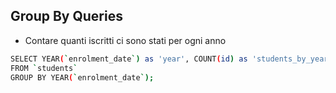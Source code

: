 ## Group By Queries

- Contare quanti iscritti ci sono stati per ogni anno

```sh
SELECT YEAR(`enrolment_date`) as 'year', COUNT(id) as 'students_by_year'
FROM `students`
GROUP BY YEAR(`enrolment_date`);
```
